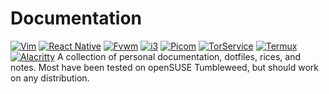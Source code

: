 # Documentation
[![Vim](https://img.shields.io/badge/Vim_Dots_And_Documentation-green?style=for-the-badge&logo=vim)](vim)
[![React Native](https://img.shields.io/badge/React_Native_QuickStart-red?style=for-the-badge&logo=react&logoColor=white)](react_native)
[![Fvwm](https://img.shields.io/badge/Fvwm_Dots_And_Documentation-blue?style=for-the-badge)](fvwm)
[![i3](https://img.shields.io/badge/i3_Dots_And_Documentation-lightblue?style=for-the-badge&logo=i3&logoColor=white)](i3)
[![Picom](https://img.shields.io/badge/Picom_Dots-orange?style=for-the-badge)](picom.md)
[![TorService](https://img.shields.io/badge/Tor_Service_Documentation-purple?style=for-the-badge&logo=tor%20project&logoColor=white)](tor_service.md)
[![Termux](https://img.shields.io/badge/Termux_Documentation-grey?style=for-the-badge&logo=gnome%20terminal&logoColor=white)](termux.md)
[![Alacritty](https://img.shields.io/badge/Alacritty_Dots-green?style=for-the-badge&logo=alacritty)](alacritty)
A collection of personal documentation, dotfiles, rices, and notes.
Most have been tested on openSUSE Tumbleweed, but should work on any distribution.
